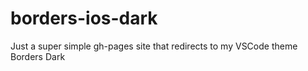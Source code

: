 # borders-ios-dark
Just a super simple gh-pages site that redirects to my VSCode theme Borders Dark
